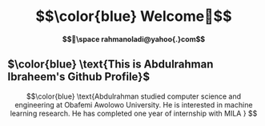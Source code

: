 # $$\color{blue} Welcome👋$$ 
#### $$📧\space rahmanoladi@yahoo{.}com$$
## $\color{blue} \text{This is Abdulrahman Ibraheem's Github Profile}$  
$$\color{blue} \text{Abdulrahman studied computer science and engineering at Obafemi Awolowo University. He is interested in machine learning research. He has 
completed one year of internship with MILA } $$

  
<!--
**rahmanoladi/rahmanoladi** is a ✨ _special_ ✨ repository because its `README.md` (this file) appears on your GitHub profile.

Here are some ideas to get you started:

- 🔭 I’m currently working on ...
- 🌱 I’m currently learning ...
- 👯 I’m looking to collaborate on ...
- 🤔 I’m looking for help with ...
- 💬 Ask me about ...
- 📫 How to reach me: ...
- 😄 Pronouns: ...
- ⚡ Fun fact: ...
-->
